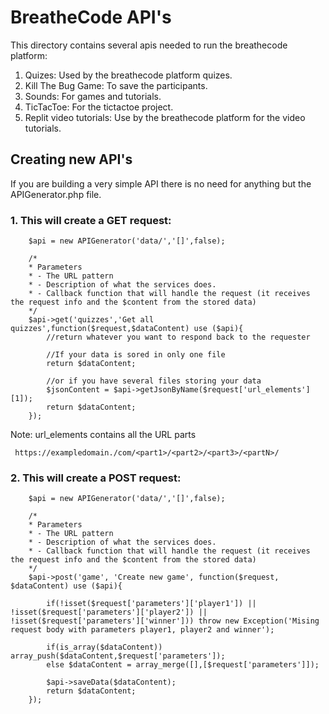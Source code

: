 # BreatheCode API's

This directory contains several apis needed to run the breathecode platform:

1. Quizes: Used by the breathecode platform quizes.
2. Kill The Bug Game: To save the participants.
3. Sounds: For games and tutorials.
4. TicTacToe: For the tictactoe project.
3. Replit video tutorials: Use by the breathecode platform for the video tutorials.

## Creating new API's

If you are building a very simple API there is no need for anything but the APIGenerator.php file.

### 1. This will create a GET request:
```
	$api = new APIGenerator('data/','[]',false);

    /*
    * Parameters
    * - The URL pattern
    * - Description of what the services does.
    * - Callback function that will handle the request (it receives the request info and the $content from the stored data)
    */
	$api->get('quizzes','Get all quizzes',function($request,$dataContent) use ($api){
	    //return whatever you want to respond back to the requester

        //If your data is sored in only one file	    
        return $dataContent;
        
        //or if you have several files storing your data
        $jsonContent = $api->getJsonByName($request['url_elements'][1]);
        return $dataContent;
	});
```
Note: url_elements contains all the URL parts
```
 https://exampledomain./com/<part1>/<part2>/<part3>/<partN>/
```

### 2. This will create a POST request:
```
	$api = new APIGenerator('data/','[]',false);

    /*
    * Parameters
    * - The URL pattern
    * - Description of what the services does.
    * - Callback function that will handle the request (it receives the request info and the $content from the stored data)
    */
	$api->post('game', 'Create new game', function($request, $dataContent) use ($api){
	    
        if(!isset($request['parameters']['player1']) || !isset($request['parameters']['player2']) || !isset($request['parameters']['winner'])) throw new Exception('Mising request body with parameters player1, player2 and winner');
        
        if(is_array($dataContent)) array_push($dataContent,$request['parameters']);
        else $dataContent = array_merge([],[$request['parameters']]);
        
        $api->saveData($dataContent);
        return $dataContent;
	});
```